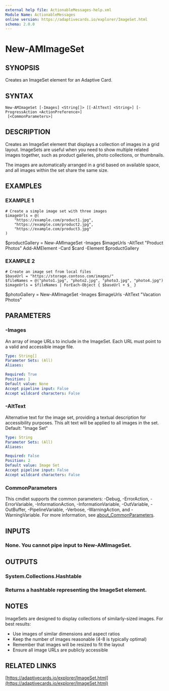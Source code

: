 ```yaml
---
external help file: ActionableMessages-help.xml
Module Name: ActionableMessages
online version: https://adaptivecards.io/explorer/ImageSet.html
schema: 2.0.0
---
```


# New-AMImageSet

## SYNOPSIS

Creates an ImageSet element for an Adaptive Card.

## SYNTAX

```
New-AMImageSet [-Images] <String[]> [[-AltText] <String>] [-ProgressAction <ActionPreference>]
 [<CommonParameters>]
```

## DESCRIPTION

Creates an ImageSet element that displays a collection of images in a grid layout.
ImageSets are useful when you need to show multiple related images together, such as
product galleries, photo collections, or thumbnails.

The images are automatically arranged in a grid based on available space, and all
images within the set share the same size.

## EXAMPLES

### EXAMPLE 1

```
# Create a simple image set with three images
$imageUrls = @(
    "https://example.com/product1.jpg",
    "https://example.com/product2.jpg",
    "https://example.com/product3.jpg"
)
```

$productGallery = New-AMImageSet -Images $imageUrls -AltText "Product Photos"
Add-AMElement -Card $card -Element $productGallery

### EXAMPLE 2

```
# Create an image set from local files
$baseUrl = "https://storage.contoso.com/images/"
$fileNames = @("photo1.jpg", "photo2.jpg", "photo3.jpg", "photo4.jpg")
$imageUrls = $fileNames | ForEach-Object { $baseUrl + $_ }
```

$photoGallery = New-AMImageSet -Images $imageUrls -AltText "Vacation Photos"

## PARAMETERS

### -Images

An array of image URLs to include in the ImageSet.
Each URL must point to a valid
and accessible image file.

```yaml
Type: String[]
Parameter Sets: (All)
Aliases:

Required: True
Position: 1
Default value: None
Accept pipeline input: False
Accept wildcard characters: False
```

### -AltText

Alternative text for the image set, providing a textual description for
accessibility purposes.
This alt text will be applied to all images in the set.
Default: "Image Set"

```yaml
Type: String
Parameter Sets: (All)
Aliases:

Required: False
Position: 2
Default value: Image Set
Accept pipeline input: False
Accept wildcard characters: False
```

### CommonParameters

This cmdlet supports the common parameters: -Debug, -ErrorAction, -ErrorVariable, -InformationAction, -InformationVariable, -OutVariable, -OutBuffer, -PipelineVariable, -Verbose, -WarningAction, and -WarningVariable. For more information, see [about_CommonParameters](http://go.microsoft.com/fwlink/?LinkID=113216).

## INPUTS

### None. You cannot pipe input to New-AMImageSet.

## OUTPUTS

### System.Collections.Hashtable

### Returns a hashtable representing the ImageSet element.

## NOTES

ImageSets are designed to display collections of similarly-sized images.
For best results:

- Use images of similar dimensions and aspect ratios
- Keep the number of images reasonable (4-8 is typically optimal)
- Remember that images will be resized to fit the layout
- Ensure all image URLs are publicly accessible

## RELATED LINKS

[https://adaptivecards.io/explorer/ImageSet.html](https://adaptivecards.io/explorer/ImageSet.html)

